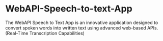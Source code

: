 # WebAPI-Speech-to-text-App
The WebAPI Speech to Text App is an innovative application designed to convert spoken words into written text using advanced web-based APIs. (Real-Time Transcription Capabilities)
